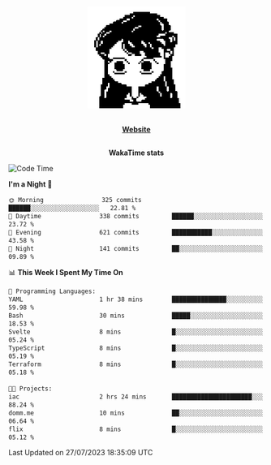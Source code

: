 ##

<p align="center">
  <img src="./person.gif" />
</p>

##

<div align="center">
  <p>
    <strong>
    <a href='https://domm.me'>Website</a>
    </strong>
  </p>
</div>

##

<div align="center">
  <p>
    <strong>
    WakaTime stats
    </strong>
  </p>
</div>

<!--START_SECTION:waka-->
![Code Time](http://img.shields.io/badge/Code%20Time-99%20hrs%2020%20mins-blue)

**I'm a Night 🦉** 

```text
🌞 Morning                325 commits         ██████░░░░░░░░░░░░░░░░░░░   22.81 % 
🌆 Daytime                338 commits         ██████░░░░░░░░░░░░░░░░░░░   23.72 % 
🌃 Evening                621 commits         ███████████░░░░░░░░░░░░░░   43.58 % 
🌙 Night                  141 commits         ██░░░░░░░░░░░░░░░░░░░░░░░   09.89 % 
```


📊 **This Week I Spent My Time On** 

```text
💬 Programming Languages: 
YAML                     1 hr 38 mins        ███████████████░░░░░░░░░░   59.98 % 
Bash                     30 mins             █████░░░░░░░░░░░░░░░░░░░░   18.53 % 
Svelte                   8 mins              █░░░░░░░░░░░░░░░░░░░░░░░░   05.24 % 
TypeScript               8 mins              █░░░░░░░░░░░░░░░░░░░░░░░░   05.19 % 
Terraform                8 mins              █░░░░░░░░░░░░░░░░░░░░░░░░   05.18 % 

🐱‍💻 Projects: 
iac                      2 hrs 24 mins       ██████████████████████░░░   88.24 % 
domm.me                  10 mins             ██░░░░░░░░░░░░░░░░░░░░░░░   06.64 % 
flix                     8 mins              █░░░░░░░░░░░░░░░░░░░░░░░░   05.12 % 
```


 Last Updated on 27/07/2023 18:35:09 UTC
<!--END_SECTION:waka-->

